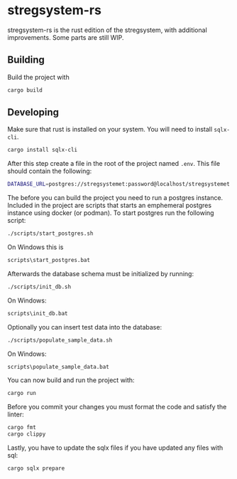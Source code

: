 # stregsystem-rs

stregsystem-rs is the rust edition of the stregsystem, with additional improvements.
Some parts are still WIP.


## Building

Build the project with
```bash
cargo build
```


## Developing

Make sure that rust is installed on your system.
You will need to install `sqlx-cli`.
```bash
cargo install sqlx-cli
```

After this step create a file in the root of the project named `.env`.
This file should contain the following:
```bash
DATABASE_URL=postgres://stregsystemet:password@localhost/stregsystemet
```

The before you can build the project you need to run a postgres instance.
Included in the project are scripts that starts an emphemeral postgres instance using docker (or podman).
To start postgres run the following script:
```bash
./scripts/start_postgres.sh
```
On Windows this is
```cmd
scripts\start_postgres.bat
```

Afterwards the database schema must be initialized by running:
```bash
./scripts/init_db.sh
```
On Windows:
```cmd
scripts\init_db.bat
```

Optionally you can insert test data into the database:
```bash
./scripts/populate_sample_data.sh
```
On Windows:
```cmd
scripts\populate_sample_data.bat
```

You can now build and run the project with:
```bash
cargo run
```

Before you commit your changes you must format the code and satisfy the linter:
```bash
cargo fmt
cargo clippy
```

Lastly, you have to update the sqlx files if you have updated any files with sql:
```bash
cargo sqlx prepare
```
